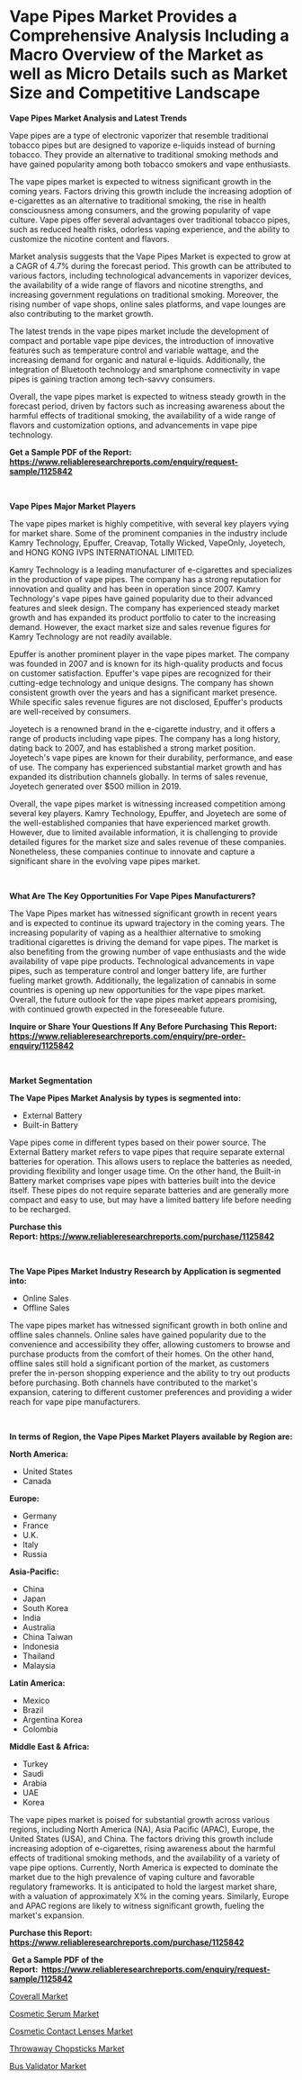 <p><h1>Vape Pipes Market Provides a Comprehensive Analysis Including a Macro Overview of the Market as well as Micro Details such as Market Size and Competitive Landscape</h1></p><p><strong>Vape Pipes Market Analysis and Latest Trends</strong></p>
<p><p>Vape pipes are a type of electronic vaporizer that resemble traditional tobacco pipes but are designed to vaporize e-liquids instead of burning tobacco. They provide an alternative to traditional smoking methods and have gained popularity among both tobacco smokers and vape enthusiasts.</p><p>The vape pipes market is expected to witness significant growth in the coming years. Factors driving this growth include the increasing adoption of e-cigarettes as an alternative to traditional smoking, the rise in health consciousness among consumers, and the growing popularity of vape culture. Vape pipes offer several advantages over traditional tobacco pipes, such as reduced health risks, odorless vaping experience, and the ability to customize the nicotine content and flavors.</p><p>Market analysis suggests that the Vape Pipes Market is expected to grow at a CAGR of 4.7% during the forecast period. This growth can be attributed to various factors, including technological advancements in vaporizer devices, the availability of a wide range of flavors and nicotine strengths, and increasing government regulations on traditional smoking. Moreover, the rising number of vape shops, online sales platforms, and vape lounges are also contributing to the market growth.</p><p>The latest trends in the vape pipes market include the development of compact and portable vape pipe devices, the introduction of innovative features such as temperature control and variable wattage, and the increasing demand for organic and natural e-liquids. Additionally, the integration of Bluetooth technology and smartphone connectivity in vape pipes is gaining traction among tech-savvy consumers.</p><p>Overall, the vape pipes market is expected to witness steady growth in the forecast period, driven by factors such as increasing awareness about the harmful effects of traditional smoking, the availability of a wide range of flavors and customization options, and advancements in vape pipe technology.</p></p>
<p><strong>Get a Sample PDF of the Report:&nbsp; <a href="https://www.reliableresearchreports.com/enquiry/request-sample/1125842">https://www.reliableresearchreports.com/enquiry/request-sample/1125842</a></strong></p>
<p>&nbsp;</p>
<p><strong>Vape Pipes Major Market Players</strong></p>
<p><p>The vape pipes market is highly competitive, with several key players vying for market share. Some of the prominent companies in the industry include Kamry Technology, Epuffer, Creavap, Totally Wicked, VapeOnly, Joyetech, and HONG KONG IVPS INTERNATIONAL LIMITED.</p><p>Kamry Technology is a leading manufacturer of e-cigarettes and specializes in the production of vape pipes. The company has a strong reputation for innovation and quality and has been in operation since 2007. Kamry Technology's vape pipes have gained popularity due to their advanced features and sleek design. The company has experienced steady market growth and has expanded its product portfolio to cater to the increasing demand. However, the exact market size and sales revenue figures for Kamry Technology are not readily available.</p><p>Epuffer is another prominent player in the vape pipes market. The company was founded in 2007 and is known for its high-quality products and focus on customer satisfaction. Epuffer's vape pipes are recognized for their cutting-edge technology and unique designs. The company has shown consistent growth over the years and has a significant market presence. While specific sales revenue figures are not disclosed, Epuffer's products are well-received by consumers.</p><p>Joyetech is a renowned brand in the e-cigarette industry, and it offers a range of products including vape pipes. The company has a long history, dating back to 2007, and has established a strong market position. Joyetech's vape pipes are known for their durability, performance, and ease of use. The company has experienced substantial market growth and has expanded its distribution channels globally. In terms of sales revenue, Joyetech generated over $500 million in 2019.</p><p>Overall, the vape pipes market is witnessing increased competition among several key players. Kamry Technology, Epuffer, and Joyetech are some of the well-established companies that have experienced market growth. However, due to limited available information, it is challenging to provide detailed figures for the market size and sales revenue of these companies. Nonetheless, these companies continue to innovate and capture a significant share in the evolving vape pipes market.</p></p>
<p>&nbsp;</p>
<p><strong>What Are The Key Opportunities For Vape Pipes Manufacturers?</strong></p>
<p><p>The Vape Pipes market has witnessed significant growth in recent years and is expected to continue its upward trajectory in the coming years. The increasing popularity of vaping as a healthier alternative to smoking traditional cigarettes is driving the demand for vape pipes. The market is also benefiting from the growing number of vape enthusiasts and the wide availability of vape pipe products. Technological advancements in vape pipes, such as temperature control and longer battery life, are further fueling market growth. Additionally, the legalization of cannabis in some countries is opening up new opportunities for the vape pipes market. Overall, the future outlook for the vape pipes market appears promising, with continued growth expected in the foreseeable future.</p></p>
<p><strong>Inquire or Share Your Questions If Any Before Purchasing This Report: <a href="https://www.reliableresearchreports.com/enquiry/pre-order-enquiry/1125842">https://www.reliableresearchreports.com/enquiry/pre-order-enquiry/1125842</a></strong></p>
<p>&nbsp;</p>
<p><strong>Market Segmentation</strong></p>
<p><strong>The Vape Pipes Market Analysis by types is segmented into:</strong></p>
<p><ul><li>External Battery</li><li>Built-in Battery</li></ul></p>
<p><p>Vape pipes come in different types based on their power source. The External Battery market refers to vape pipes that require separate external batteries for operation. This allows users to replace the batteries as needed, providing flexibility and longer usage time. On the other hand, the Built-in Battery market comprises vape pipes with batteries built into the device itself. These pipes do not require separate batteries and are generally more compact and easy to use, but may have a limited battery life before needing to be recharged.</p></p>
<p><strong>Purchase this Report:&nbsp;<a href="https://www.reliableresearchreports.com/purchase/1125842">https://www.reliableresearchreports.com/purchase/1125842</a></strong></p>
<p>&nbsp;</p>
<p><strong>The Vape Pipes Market Industry Research by Application is segmented into:</strong></p>
<p><ul><li>Online Sales</li><li>Offline Sales</li></ul></p>
<p><p>The vape pipes market has witnessed significant growth in both online and offline sales channels. Online sales have gained popularity due to the convenience and accessibility they offer, allowing customers to browse and purchase products from the comfort of their homes. On the other hand, offline sales still hold a significant portion of the market, as customers prefer the in-person shopping experience and the ability to try out products before purchasing. Both channels have contributed to the market's expansion, catering to different customer preferences and providing a wider reach for vape pipe manufacturers.</p></p>
<p>&nbsp;</p>
<p><strong>In terms of Region, the Vape Pipes Market Players available by Region are:</strong></p>
<p>
    <p> <strong> North America: </strong>
        <ul>
            <li>United States</li>
            <li>Canada</li>
        </ul>
        </p> 
    <p> <strong> Europe: </strong>
        <ul>
            <li>Germany</li>
            <li>France</li>
            <li>U.K.</li>
            <li>Italy</li>
            <li>Russia</li>
        </ul>
        </p> 
    <p> <strong> Asia-Pacific: </strong>
        <ul>
            <li>China</li>
            <li>Japan</li>
            <li>South Korea</li>
            <li>India</li>
            <li>Australia</li>
            <li>China Taiwan</li>
            <li>Indonesia</li>
            <li>Thailand</li>
            <li>Malaysia</li>
        </ul>
        </p> 
    <p> <strong> Latin America: </strong>
        <ul>
            <li>Mexico</li>
            <li>Brazil</li>
            <li>Argentina Korea</li>
            <li>Colombia</li>
        </ul>
        </p> 
    <p> <strong> Middle East & Africa: </strong>
        <ul>
            <li>Turkey</li>
            <li>Saudi</li>
            <li>Arabia</li>
            <li>UAE</li>
            <li>Korea</li>
        </ul>
    </p>
    </p>
<p><p>The vape pipes market is poised for substantial growth across various regions, including North America (NA), Asia Pacific (APAC), Europe, the United States (USA), and China. The factors driving this growth include increasing adoption of e-cigarettes, rising awareness about the harmful effects of traditional smoking methods, and the availability of a variety of vape pipe options. Currently, North America is expected to dominate the market due to the high prevalence of vaping culture and favorable regulatory frameworks. It is anticipated to hold the largest market share, with a valuation of approximately X% in the coming years. Similarly, Europe and APAC regions are likely to witness significant growth, fueling the market's expansion.</p></p>
<p><strong>Purchase this Report: <a href="https://www.reliableresearchreports.com/purchase/1125842">https://www.reliableresearchreports.com/purchase/1125842</a></strong></p>
<p>&nbsp;<strong>Get a Sample PDF of the Report:&nbsp;&nbsp;<a href="https://www.reliableresearchreports.com/enquiry/request-sample/1125842">https://www.reliableresearchreports.com/enquiry/request-sample/1125842</a></strong></p>
<p><strong></strong></p>
<p><p><a href="https://github.com/ChiragRP21/Market-Research-Report-List-2/blob/main/coverall-market.md">Coverall Market</a></p><p><a href="https://github.com/ChiragRp1/Market-Research-Report-List-2/blob/main/cosmetic-serum-market.md">Cosmetic Serum Market</a></p><p><a href="https://github.com/BryceTownsendr/Market-Research-Report-List-2/blob/main/cosmetic-contact-lenses-market.md">Cosmetic Contact Lenses Market</a></p><p><a href="https://github.com/WillieWoodard/Market-Research-Report-List-2/blob/main/throwaway-chopsticks-market.md">Throwaway Chopsticks Market</a></p><p><a href="https://github.com/PeterParrish5/Market-Research-Report-List-2/blob/main/bus-validator-market.md">Bus Validator Market</a></p></p>